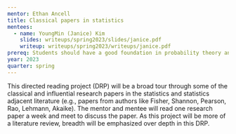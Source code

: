 ```yaml
---
mentor: Ethan Ancell
title: Classical papers in statistics
mentees:
  - name: YoungMin (Janice) Kim
    slides: writeups/spring2023/slides/janice.pdf
    writeup: writeups/spring2023/writeups/janice.pdf
prereq: Students should have a good foundation in probability theory and some of the basic ideas in theoretical statistics (e.g., maximum likelihood estimation, central limit theorem, etc). Although we will be reading research articles, no prior experience in statistics research is necessary.
year: 2023
quarter: spring
---
```

This directed reading project (DRP) will be a broad tour through some of the classical and influential research papers in the statistics and statistics adjacent literature (e.g., papers from authors like Fisher, Shannon, Pearson, Rao, Lehmann, Akaike). The mentor and mentee will read one research paper a week and meet to discuss the paper. As this project will be more of a literature review, breadth will be emphasized over depth in this DRP.